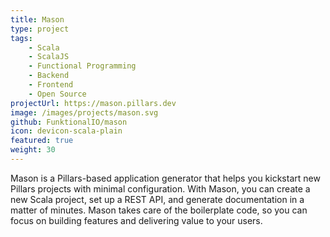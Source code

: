 ```yaml
---
title: Mason
type: project
tags:
    - Scala
    - ScalaJS
    - Functional Programming
    - Backend
    - Frontend
    - Open Source
projectUrl: https://mason.pillars.dev
image: /images/projects/mason.svg
github: FunktionalIO/mason
icon: devicon-scala-plain
featured: true
weight: 30
---
```

Mason is a Pillars-based application generator that helps you kickstart new Pillars projects with minimal configuration.
With Mason, you can create a new Scala project, set up a REST API, and generate documentation in a matter of minutes.
Mason takes care of the boilerplate code, so you can focus on building features and delivering value to your users.
<!--more-->